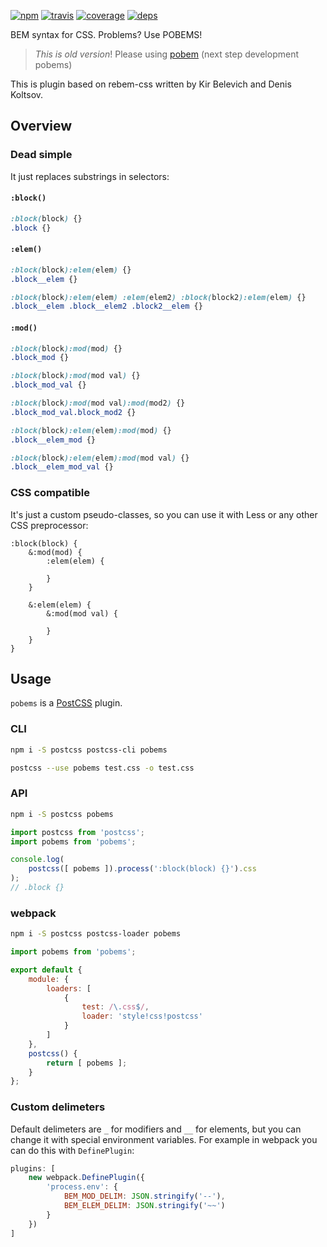 [![npm](https://img.shields.io/npm/v/pobems.svg?style=flat-square)](https://www.npmjs.com/package/pobems)
[![travis](http://img.shields.io/travis/rebem/css.svg?style=flat-square)](https://travis-ci.org/belozyorcev/pobems)
[![coverage](https://img.shields.io/codecov/c/github/belozyorcev/pobems.svg?style=flat-square)](https://codecov.io/github/belozyorcev/pobems)
[![deps](https://img.shields.io/gemnasium/belozyorcev/pobems.svg?style=flat-square)](https://gemnasium.com/belozyorcev/pobems)

BEM syntax for CSS. Problems? Use POBEMS!

> _This is old version_!
Please using [pobem](https://www.npmjs.com/package/pobem) (next step development pobems)


This is plugin based on rebem-css written by Kir Belevich and Denis Koltsov.

## Overview

### Dead simple

It just replaces substrings in selectors:

#### `:block()`

```css
:block(block) {}
.block {}
```

#### `:elem()`

```css
:block(block):elem(elem) {}
.block__elem {}

:block(block):elem(elem) :elem(elem2) :block(block2):elem(elem) {}
.block__elem .block__elem2 .block2__elem {}
```

#### `:mod()`

```css
:block(block):mod(mod) {}
.block_mod {}

:block(block):mod(mod val) {}
.block_mod_val {}

:block(block):mod(mod val):mod(mod2) {}
.block_mod_val.block_mod2 {}
```

```css
:block(block):elem(elem):mod(mod) {}
.block__elem_mod {}

:block(block):elem(elem):mod(mod val) {}
.block__elem_mod_val {}
```

### CSS compatible

It's just a custom pseudo-classes, so you can use it with Less or any other CSS preprocessor:

```less
:block(block) {
    &:mod(mod) {
        :elem(elem) {

        }
    }

    &:elem(elem) {
        &:mod(mod val) {

        }
    }
}
```

## Usage

`pobems` is a [PostCSS](https://github.com/postcss/postcss) plugin.

### CLI

```sh
npm i -S postcss postcss-cli pobems
```

```sh
postcss --use pobems test.css -o test.css
```

### API

```sh
npm i -S postcss pobems
```

```js
import postcss from 'postcss';
import pobems from 'pobems';

console.log(
    postcss([ pobems ]).process(':block(block) {}').css
);
// .block {}
```

### webpack

```sh
npm i -S postcss postcss-loader pobems
```

```js
import pobems from 'pobems';

export default {
    module: {
        loaders: [
            {
                test: /\.css$/,
                loader: 'style!css!postcss'
            }
        ]
    },
    postcss() {
        return [ pobems ];
    }
};
```

### Custom delimeters

Default delimeters are `_` for modifiers and `__` for elements, but you can change it with special environment variables. For example in webpack you can do this with `DefinePlugin`:


```js
plugins: [
    new webpack.DefinePlugin({
        'process.env': {
            BEM_MOD_DELIM: JSON.stringify('--'),
            BEM_ELEM_DELIM: JSON.stringify('~~')
        }
    })
]
```
